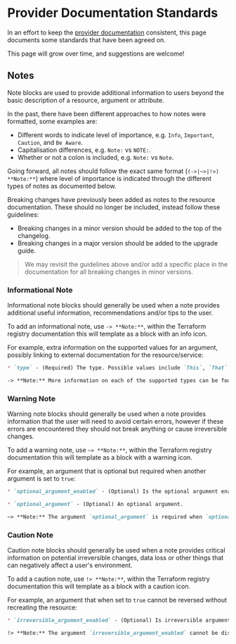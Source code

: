 # Provider Documentation Standards

In an effort to keep the [provider documentation](https://registry.terraform.io/providers/hashicorp/azurerm/latest/docs) consistent, this page documents some standards that have been agreed on. 

This page will grow over time, and suggestions are welcome!

## Notes

Note blocks are used to provide additional information to users beyond the basic description of a resource, argument or attribute.

In the past, there have been different approaches to how notes were formatted, some examples are:
- Different words to indicate level of importance, e.g. `Info`, `Important`, `Caution`, and `Be Aware`.
- Capitalisation differences, e.g. `Note:` vs `NOTE:`.
- Whether or not a colon is included, e.g. `Note:` vs `Note`.

Going forward, all notes should follow the exact same format (`(->|~>|!>) **Note:**`) where level of importance is indicated through the different types of notes as documented below.

Breaking changes have previously been added as notes to the resource documentation.
These should no longer be included, instead follow these guidelines:

- Breaking changes in a minor version should be added to the top of the changelog.
- Breaking changes in a major version should be added to the upgrade guide.

> We may revisit the guidelines above and/or add a specific place in the documentation for all breaking changes in minor versions.

<!-- 
    - TODO: Considerations for when to add notes? We probably don't want to overdo it (More relevant to informational notes)
-->

### Informational Note

Informational note blocks should generally be used when a note provides additional useful information, recommendations and/or tips to the user.

To add an informational note, use `-> **Note:**`, within the Terraform registry documentation this will template as a block with an info icon.

For example, extra information on the supported values for an argument, possibly linking to external documentation for the resource/service:

```markdown
* `type` - (Required) The type. Possible values include `This`, `That`, and `Other`.

-> **Note:** More information on each of the supported types can be found in [type documentation](link-to-additional-info)
```

### Warning Note

Warning note blocks should generally be used when a note provides information that the user will need to avoid certain errors, however if these errors are encountered they should not break anything or cause irreversible changes.

To add a warning note, use `~> **Note:**`, within the Terraform registry documentation this will template as a block with a warning icon.

For example, an argument that is optional but required when another argument is set to `true`:

```markdown
* `optional_argument_enabled` - (Optional) Is the optional argument enabled? Defaults to `false`.

* `optional_argument` - (Optional) An optional argument.

~> **Note:** The argument `optional_argument` is required when `optional_argument_enabled` is set to `true`.
```

### Caution Note

Caution note blocks should generally be used when a note provides critical information on potential irreversible changes, data loss or other things that can negatively affect a user's environment.

To add a caution note, use `!> **Note:**`, within the Terraform registry documentation this will template as a block with a caution icon.

For example, an argument that when set to `true` cannot be reversed without recreating the resource:

```markdown
* `irreversible_argument_enabled` - (Optional) Is irreversible argument enabled? Defaults to `false`.

!> **Note:** The argument `irreversible_argument_enabled` cannot be disabled after being enabled.
```